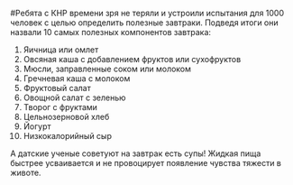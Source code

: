 #Ребята с КНР времени зря не теряли и устроили испытания для 1000 человек с целью определить полезные завтраки. Подведя итоги они назвали 10 самых полезных компонентов завтрака:

1. Яичница или омлет
2. Овсяная каша с добавлением фруктов или сухофруктов
3. Мюсли, заправленные соком или молоком
4. Гречневая каша с молоком
5. Фруктовый салат
6. Овощной салат с зеленью
7. Творог с фруктами
8. Цельнозерновой хлеб
9. Йогурт
10. Низкокалорийный сыр

А датские ученые советуют на завтрак есть супы! Жидкая пища быстрее усваивается и не провоцирует появление чувства тяжести в животе.